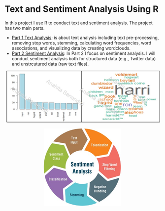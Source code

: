 # Text and Sentiment Analysis Using R
In this project I use R to conduct text and sentiment analysis. The project has two main parts. 
 - [Part 1 Text Analysis](https://github.com/AnahitaS/Text_sentiment_analysis_R/tree/main/Text_Analysis): is about text analysis including text pre-processing, removing stop words, stemming, calculating word frequencies, word associations, and visualizing data by creating wordclouds.
- [Part 2 Sentiment Analysis](https://github.com/AnahitaS/Text_sentiment_analysis_R/tree/main/Sentiment_Analysis): In Part 2 I focus on sentiment analysis. I will conduct sentiment analysis both for structured data (e.g., Twitter data) and unstrcutured data (raw text files).

<p align="center">
  <img src="https://github.com/AnahitaS/Text_sentiment_analysis_R/blob/main/images/01_WC.jpg" alt="WordCloud" width="600"/>
</p>

<p align="center">
  <img src="https://github.com/AnahitaS/Text_sentiment_analysis_R/blob/main/images/02_SA.jpg" alt="Sentiment Analysis Steps" width="250"/>
</p>


